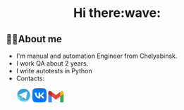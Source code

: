 <div align="center">
   <h1>
      Hi there:wave:
   </h1>
</div>




## :technologist:About me
- I'm manual and automation Engineer from Chelyabinsk.
- I work QA about 2 years.
- I write autotests in Python
- Contacts:
<p>
  &#8287;&#8287;&#8287;&#8287;&#8287;
  <a href="https://t.me/pasurov"><img width="32px" alt="Telegram" title="Telegram" src="images/tg.png"/></a>
  <a href="https://vk.com/id52197171"><img width="32px" alt="VK" title="VK" src="images/vk.png"/></a>
  <a href="https://mail.google.com/mail/u/0/?ogbl#inbox?compose=new"><img width="35px" alt="Write me Email" title="Gmail" src="images/gmail.png"/></a>
</p>


